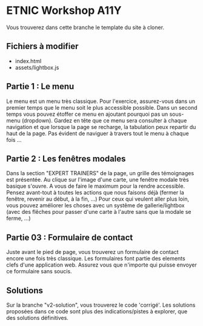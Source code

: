 # ETNIC Workshop A11Y

Vous trouverez dans cette branche le template du site à cloner.

## Fichiers à modifier

- index.html
- assets/lightbox.js

## Partie 1 : Le menu

Le menu est un menu très classique. Pour l'exercice, assurez-vous dans un premier temps que le menu soit le plus accessible possible. Dans un second temps vous pouvez étoffer ce menu en ajoutant pourquoi pas un sous-menu (dropdown). Gardez en tête que ce menu sera consulter à chaque navigation et que lorsque la page se recharge, la tabulation peux repartir du haut de la page. Pas évident de naviguer à travers tout le menu  à chaque fois ...

## Partie 2 : Les fenêtres modales

Dans la section "EXPERT TRAINERS" de la page, un grille des témoignages est présentée. Au clique sur l'image d'une carte, une fenêtre modale très basique s'ouvre. A vous de faire le maximum pour la rendre accessible.
Pensez avant-tout à toutes les actions que nous faisons déjà (fermer la fenêtre, revenir au début, à la fin, ...)
Pour ceux qui veulent aller plus loin, vous pouvez améliorer les choses avec un systême de gallerie/lightbox (avec des flêches pour passer d'une carte à l'autre sans que la modale se ferme, ...)

## Partie 03 : Formulaire de contact

Juste avant le pied de page, vous trouverez un formulaire de contact encore une fois très classique. Les formulaires font partie des elements clefs d'une application web. Assurez vous que n'importe qui puisse envoyer ce formulaire sans soucis. 


## Solutions

Sur la branche "v2-solution", vous trouverez le code 'corrigé'. Les solutions proposées dans ce code sont plus des indications/pistes à explorer, que des solutions définitives.
